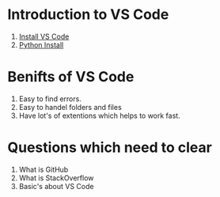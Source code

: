# Introduction to VS Code

1. [Install VS Code](https://code.visualstudio.com/)
2. [Python Install](https://www.python.org/ftp/python/3.8.3/python-3.8.3.exe)

# Benifts of VS Code

1. Easy to find errors.
2. Easy to handel folders and files
3. Have lot's of extentions which helps to work fast.


# Questions which need to clear

1. What is GitHub
2. What is StackOverflow
3. Basic's about VS Code